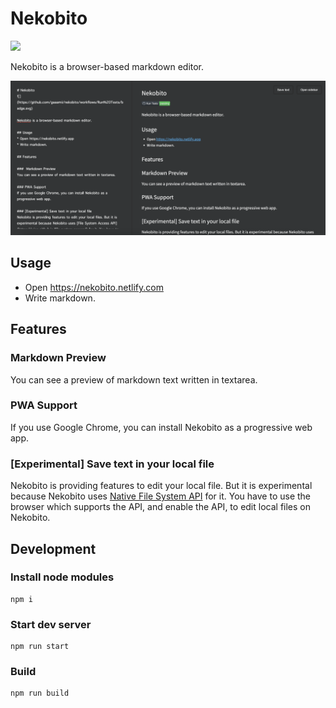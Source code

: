 # Nekobito
![](https://github.com/gaaamii/nekobito/workflows/Run%20Tests/badge.svg)

Nekobito is a browser-based markdown editor.

![screenshot of Nekobito](https://raw.githubusercontent.com/gaaamii/nekobito/master/nekobito_screen.png)

## Usage
* Open https://nekobito.netlify.com
* Write markdown.

## Features

###  Markdown Preview
You can see a preview of markdown text written in textarea.

### PWA Support
If you use Google Chrome, you can install Nekobito as a progressive web app.

### [Experimental] Save text in your local file
Nekobito is providing features to edit your local file. But it is experimental because Nekobito uses [Native File System API](https://wicg.github.io/native-file-system/) for it. You have to use the browser which supports the API, and enable the API, to edit local files on Nekobito.

## Development

### Install node modules
```
npm i
```

### Start dev server

```
npm run start
```

### Build
```
npm run build
```
